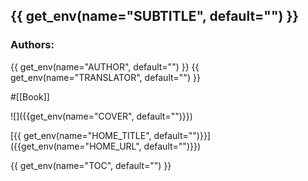 ## {{ get_env(name="SUBTITLE", default="") }}

### Authors:
{{ get_env(name="AUTHOR", default="") }}
{{ get_env(name="TRANSLATOR", default="") }}

#[[Book]]

![]({{get_env(name="COVER", default="")}})

[{{ get_env(name="HOME_TITLE", default="")}}]({{get_env(name="HOME_URL", default="")}})

{{ get_env(name="TOC", default="") }}
